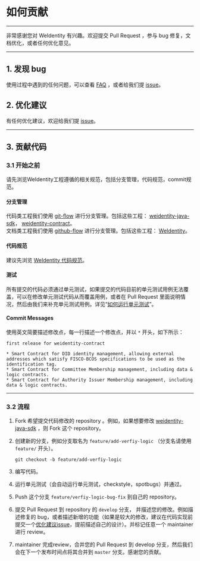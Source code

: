 # 如何贡献

---

非常感谢您对 WeIdentity 有兴趣。欢迎提交 Pull Request ，参与 bug 修复，文档优化，或者任何优化意见。

---

## 1. 发现 bug

使用过程中遇到的任何问题，可以查看 [FAQ](../docs/zh_CN/docs/faq.md) ，或者给我们提 [issue](https://github.com/webankopen/WeIdentity/issues)。

## 2. 优化建议

有任何优化建议，欢迎给我们提 [issue](https://github.com/webankopen/WeIdentity/issues)。

---

## 3. 贡献代码

### 3.1 开始之前

请先浏览WeIdentity工程遵循的相关规范，包括分支管理，代码规范，commit规范。

#### 分支管理

代码类工程我们使用 [git-flow](https://nvie.com/posts/a-successful-git-branching-model/) 进行分支管理。包括这些工程： [weidentity-java-sdk](https://github.com/webankopen/weidentity-java-sdk)， [weidentity-contract](https://github.com/webankopen/weidentity-contract)。  
文档类工程我们使用 [github-flow](http://scottchacon.com/2011/08/31/github-flow.html) 进行分支管理。包括这些工程： [WeIdentity](https://github.com/webankopen/WeIdentity)。

#### 代码规范

建议先浏览 [WeIdentity 代码规范](../docs/zh_CN/docs/styleguides/styleguides.md)。

#### 测试

所有提交的代码必须通过单元测试，如果提交的代码目前的单元测试用例无法覆盖，可以在修改单元测试代码从而覆盖用例，或者在 Pull Request 里面说明情况，然后由我们来补充单元测试用例。详见“[如何运行单元测试](https://weidentity.readthedocs.io/zh_CN/develop/docs/how-to-run-unit-test.html)”。

#### Commit Messages

使用英文简要描述修改点，每一行描述一个修改点，并以 `*` 开头，如下所示：

```text
first release for weidentity-contract

* Smart Contract for DID identity management, allowing external
addresses which satisfy FISCO-BCOS specifications to be used as the
identification tag.
* Smart Contract for Committee Membership management, including data &
logic contracts.
* Smart Contract for Authority Issuer Membership management, including
data & logic contracts.
```

---

### 3.2 流程

1. Fork 希望提交代码修改的 repository 。例如，如果想要修改 [weidentity-java-sdk](https://github.com/webankopen/weidentity-java-sdk) ，则 Fork 这个 repository。

2. 创建新的分支，例如分支取名为 `feature/add-verfiy-logic` （分支名请使用 `feature/` 开头）。

    ```shell
    git checkout -b feature/add-verfiy-logic
    ```

3. 编写代码。

4. 运行单元测试（会自动运行单元测试，checkstyle，spotbugs）并通过。

5. Push 这个分支 `feature/verfiy-logic-bug-fix` 到自己的 repository。

6. 提交 Pull Request 到 repository 的 `develop` 分支， 并描述您的修改。例如描述修复的 bug，或者描述新增的功能（如果是较大的修改，建议在代码实现前提交一个[优化建议issue](https://github.com/webankopen/WeIdentity/issues)，提前描述自己的设计）。并标记任意一个 maintainer 进行 review。

7. maintainer 完成review，合并您的 Pull Request 到 develop 分支，然后我们会在下一个发布时间点将其合并到 `master` 分支。感谢您的贡献。
